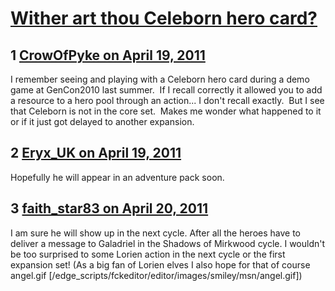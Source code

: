 # [Wither art thou Celeborn hero card?](https://community.fantasyflightgames.com/topic/45467-wither-art-thou-celeborn-hero-card/)

## 1 [CrowOfPyke on April 19, 2011](https://community.fantasyflightgames.com/topic/45467-wither-art-thou-celeborn-hero-card/?do=findComment&comment=456043)

I remember seeing and playing with a Celeborn hero card during a demo game at GenCon2010 last summer.  If I recall correctly it allowed you to add a resource to a hero pool through an action... I don't recall exactly.  But I see that Celeborn is not in the core set.  Makes me wonder what happened to it or if it just got delayed to another expansion.

## 2 [Eryx_UK on April 19, 2011](https://community.fantasyflightgames.com/topic/45467-wither-art-thou-celeborn-hero-card/?do=findComment&comment=456048)

Hopefully he will appear in an adventure pack soon. 

## 3 [faith_star83 on April 20, 2011](https://community.fantasyflightgames.com/topic/45467-wither-art-thou-celeborn-hero-card/?do=findComment&comment=456780)

I am sure he will show up in the next cycle. After all the heroes have to deliver a message to Galadriel in the Shadows of Mirkwood cycle. I wouldn't be too surprised to some Lorien action in the next cycle or the first expansion set! (As a big fan of Lorien elves I also hope for that of course angel.gif [/edge_scripts/fckeditor/editor/images/smiley/msn/angel.gif])

